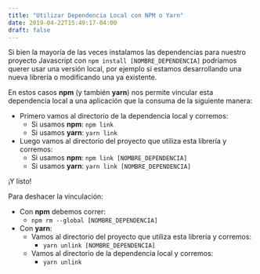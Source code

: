 ```yaml
---
title: "Utilizar Dependencia Local con NPM o Yarn"
date: 2019-04-22T15:49:17-04:00
draft: false
---
```


Si bien la mayoría de las veces instalamos las dependencias para nuestro proyecto Javascript con `npm install [NOMBRE_DEPENDENCIA]` podríamos querer usar una versión local, por ejemplo si estamos desarrollando una nueva librería o modificando una ya existente.

En estos casos **npm** (y también **yarn**) nos permite vincular esta dependencia local a una aplicación que la consuma de la siguiente manera:

- Primero vamos al directorio de la dependencia local y corremos:
    - Si usamos **npm**: `npm link`
    - Si usamos **yarn**: `yarn link`
- Luego vamos al directorio del proyecto que utiliza esta librería y corremos:
    - Si usamos **npm**: `npm link [NOMBRE_DEPENDENCIA]`
    - Si usamos **yarn**: `yarn link [NOMBRE_DEPENDENCIA]`

¡Y listo!

Para deshacer la vinculación:

- Con **npm** debemos correr:
    - `npm rm --global [NOMBRE_DEPENDENCIA]`
- Con **yarn**:
    - Vamos al directorio del proyecto que utiliza esta librería y corremos:
        - `yarn unlink [NOMBRE_DEPENDENCIA]`
    - Vamos al directorio de la dependencia local y corremos:
        - `yarn unlink`